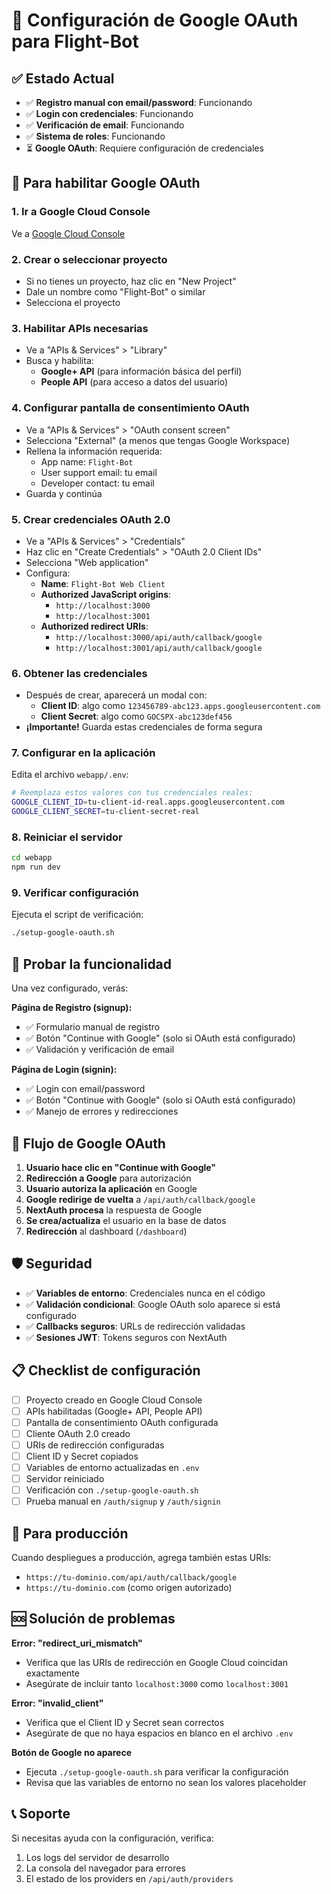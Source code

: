 # 🔧 Configuración de Google OAuth para Flight-Bot

## ✅ Estado Actual
- ✅ **Registro manual con email/password**: Funcionando
- ✅ **Login con credenciales**: Funcionando  
- ✅ **Verificación de email**: Funcionando
- ✅ **Sistema de roles**: Funcionando
- ⏳ **Google OAuth**: Requiere configuración de credenciales

## 🎯 Para habilitar Google OAuth

### 1. **Ir a Google Cloud Console**
Ve a [Google Cloud Console](https://console.cloud.google.com/)

### 2. **Crear o seleccionar proyecto**
- Si no tienes un proyecto, haz clic en "New Project"
- Dale un nombre como "Flight-Bot" o similar
- Selecciona el proyecto

### 3. **Habilitar APIs necesarias**
- Ve a "APIs & Services" > "Library"
- Busca y habilita:
  - **Google+ API** (para información básica del perfil)
  - **People API** (para acceso a datos del usuario)

### 4. **Configurar pantalla de consentimiento OAuth**
- Ve a "APIs & Services" > "OAuth consent screen"
- Selecciona "External" (a menos que tengas Google Workspace)
- Rellena la información requerida:
  - App name: `Flight-Bot`
  - User support email: tu email
  - Developer contact: tu email
- Guarda y continúa

### 5. **Crear credenciales OAuth 2.0**
- Ve a "APIs & Services" > "Credentials"
- Haz clic en "Create Credentials" > "OAuth 2.0 Client IDs"
- Selecciona "Web application"
- Configura:
  - **Name**: `Flight-Bot Web Client`
  - **Authorized JavaScript origins**:
    - `http://localhost:3000`
    - `http://localhost:3001`
  - **Authorized redirect URIs**:
    - `http://localhost:3000/api/auth/callback/google`
    - `http://localhost:3001/api/auth/callback/google`

### 6. **Obtener las credenciales**
- Después de crear, aparecerá un modal con:
  - **Client ID**: algo como `123456789-abc123.apps.googleusercontent.com`
  - **Client Secret**: algo como `GOCSPX-abc123def456`
- **¡Importante!** Guarda estas credenciales de forma segura

### 7. **Configurar en la aplicación**
Edita el archivo `webapp/.env`:

```bash
# Reemplaza estos valores con tus credenciales reales:
GOOGLE_CLIENT_ID=tu-client-id-real.apps.googleusercontent.com
GOOGLE_CLIENT_SECRET=tu-client-secret-real
```

### 8. **Reiniciar el servidor**
```bash
cd webapp
npm run dev
```

### 9. **Verificar configuración**
Ejecuta el script de verificación:
```bash
./setup-google-oauth.sh
```

## 🧪 **Probar la funcionalidad**

Una vez configurado, verás:

**Página de Registro (signup):**
- ✅ Formulario manual de registro
- ✅ Botón "Continue with Google" (solo si OAuth está configurado)
- ✅ Validación y verificación de email

**Página de Login (signin):**
- ✅ Login con email/password
- ✅ Botón "Continue with Google" (solo si OAuth está configurado)
- ✅ Manejo de errores y redirecciones

## 🔄 **Flujo de Google OAuth**

1. **Usuario hace clic en "Continue with Google"**
2. **Redirección a Google** para autorización
3. **Usuario autoriza la aplicación** en Google
4. **Google redirige de vuelta** a `/api/auth/callback/google`
5. **NextAuth procesa** la respuesta de Google
6. **Se crea/actualiza** el usuario en la base de datos
7. **Redirección** al dashboard (`/dashboard`)

## 🛡️ **Seguridad**

- ✅ **Variables de entorno**: Credenciales nunca en el código
- ✅ **Validación condicional**: Google OAuth solo aparece si está configurado
- ✅ **Callbacks seguros**: URLs de redirección validadas
- ✅ **Sesiones JWT**: Tokens seguros con NextAuth

## 📋 **Checklist de configuración**

- [ ] Proyecto creado en Google Cloud Console
- [ ] APIs habilitadas (Google+ API, People API)
- [ ] Pantalla de consentimiento OAuth configurada
- [ ] Cliente OAuth 2.0 creado
- [ ] URIs de redirección configuradas
- [ ] Client ID y Secret copiados
- [ ] Variables de entorno actualizadas en `.env`
- [ ] Servidor reiniciado
- [ ] Verificación con `./setup-google-oauth.sh`
- [ ] Prueba manual en `/auth/signup` y `/auth/signin`

## 🚀 **Para producción**

Cuando despliegues a producción, agrega también estas URIs:
- `https://tu-dominio.com/api/auth/callback/google`
- `https://tu-dominio.com` (como origen autorizado)

## 🆘 **Solución de problemas**

**Error: "redirect_uri_mismatch"**
- Verifica que las URIs de redirección en Google Cloud coincidan exactamente
- Asegúrate de incluir tanto `localhost:3000` como `localhost:3001`

**Error: "invalid_client"**
- Verifica que el Client ID y Secret sean correctos
- Asegúrate de que no haya espacios en blanco en el archivo `.env`

**Botón de Google no aparece**
- Ejecuta `./setup-google-oauth.sh` para verificar la configuración
- Revisa que las variables de entorno no sean los valores placeholder

## 📞 **Soporte**

Si necesitas ayuda con la configuración, verifica:
1. Los logs del servidor de desarrollo
2. La consola del navegador para errores
3. El estado de los providers en `/api/auth/providers`
